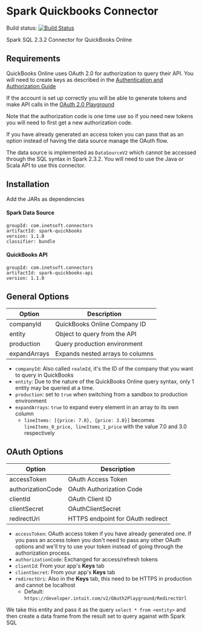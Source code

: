 # Spark Quickbooks Connector

Build status: [![Build Status](https://travis-ci.com/inetsoft-technology/spark-quickbooks.svg?branch=master)][1]

Spark SQL 2.3.2 Connector for QuickBooks Online

## Requirements

QuickBooks Online uses OAuth 2.0 for authorization to query their API. You will need to
create keys as described in the [Authentication and Authorization Guide][2]

If the account is set up correctly you will be able to generate tokens and make API calls in the
[OAuth 2.0 Playground][3]

Note that the authorization code is one time use so if you need new tokens you will need to first
get a new authorization code.

If you have already generated an access token you can pass that as an option instead of having
the data source manage the OAuth flow.

The data source is implemented as `DataSourceV2` which cannot be accessed through the SQL syntax
in Spark 2.3.2. You will need to use the Java or Scala API to use this connector.

## Installation

Add the JARs as dependencies

#### Spark Data Source
```
groupId: com.inetsoft.connectors
artifactId: spark-quickbooks
version: 1.1.0
classifier: bundle
```

#### QuickBooks API
```
groupId: com.inetsoft.connectors
artifactId: spark-quickbooks-api
version: 1.1.0
```

## General Options

| Option            | Description                       |
| ----------------- |---------------------------------- |
| companyId         | QuickBooks Online Company ID      |
| entity            | Object to query from the API      |
| production        | Query production environment      |
| expandArrays      | Expands nested arrays to columns  |

* `companyId`: Also called `realmId`, it's the ID of the company that you want to query in QuickBooks
* `entity`: Due to the nature of the QuickBooks Online query syntax, only 1 entity may be queried at a time.
* `production`: set to `true` when switching from a sandbox to production environment
* `expandArrays`: `true` to expand every element in an array to its own column
    * `lineItems: [{price: 7.0}, {price: 3.0}]` becomes `lineItems_0_price, lineItems_1_price`
    with the value 7.0 and 3.0 respectively

## OAuth Options

| Option            | Description                       |
| ----------------- |---------------------------------- |
| accessToken       | OAuth Access Token                |
| authorizationCode | OAuth Authorization Code          |
| clientId          | OAuth Client ID                   |
| clientSecret      | OAuthClientSecret                 |
| redirectUri       | HTTPS endpoint for OAuth redirect |

* `accessToken`: OAuth access token if you have already generated one. If you pass an access token
you don't need to pass any other OAuth options and we'll try to use your token instead of going
through the authorization process.
* `authorizationCode`: Exchanged for access/refresh tokens
* `clientId`: From your app's **Keys** tab
* `clientSecret`: From your app's **Keys** tab
* `redirectUri`: Also in the **Keys** tab, this need to be HTTPS in production and cannot be localhost
  * Default: `https://developer.intuit.com/v2/OAuth2Playground/RedirectUrl`

We take this entity and pass it as the query `select * from <entity>` and then create a data frame
from the result set to query against with Spark SQL

[1]:https://travis-ci.com/inetsoft-technology/spark-quickbooks
[2]:https://developer.intuit.com/app/developer/qbo/docs/develop/authentication-and-authorization/oauth-2.0#obtain-oauth2-credentials-for-your-app
[3]:https://developer.intuit.com/app/developer/playground
